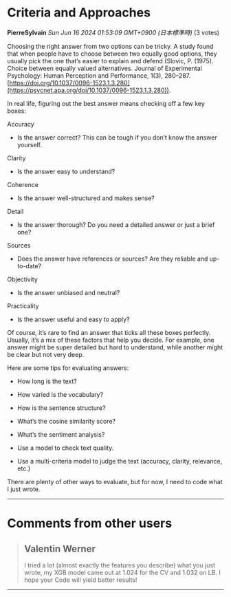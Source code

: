 # Criteria and Approaches

**PierreSylvain** *Sun Jun 16 2024 01:53:09 GMT+0900 (日本標準時)* (3 votes)

Choosing the right answer from two options can be tricky. A study found that when people have to choose between two equally good options, they usually pick the one that’s easier to explain and defend (Slovic, P. (1975). Choice between equally valued alternatives. Journal of Experimental Psychology: Human Perception and Performance, 1(3), 280–287. [https://doi.org/10.1037/0096-1523.1.3.280](https://psycnet.apa.org/doi/10.1037/0096-1523.1.3.280)).

In real life, figuring out the best answer means checking off a few key boxes:

Accuracy

- Is the answer correct? This can be tough if you don’t know the answer yourself.

Clarity

- Is the answer easy to understand?

Coherence

- Is the answer well-structured and makes sense?

Detail

- Is the answer thorough? Do you need a detailed answer or just a brief one?

Sources

- Does the answer have references or sources? Are they reliable and up-to-date?

Objectivity

- Is the answer unbiased and neutral?

Practicality

- Is the answer useful and easy to apply?

Of course, it’s rare to find an answer that ticks all these boxes perfectly. Usually, it’s a mix of these factors that help you decide. For example, one answer might be super detailed but hard to understand, while another might be clear but not very deep.

Here are some tips for evaluating answers:

- How long is the text?

- How varied is the vocabulary?

- How is the sentence structure?

- What’s the cosine similarity score?

- What’s the sentiment analysis?

- Use a model to check text quality.

- Use a multi-criteria model to judge the text (accuracy, clarity, relevance, etc.)

There are plenty of other ways to evaluate, but for now, I need to code what I just wrote.



---

 # Comments from other users

> ## Valentin Werner
> 
> I tried a lot (almost exactly the features you describe) what you just wrote, my XGB model came out at 1.024 for the CV and 1.032 on LB. I hope your Code will yield better results!
> 
> 
> 


---

